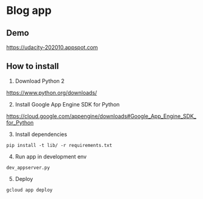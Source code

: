 # Blog app

## Demo
https://udacity-202010.appspot.com

## How to install

1. Download Python 2

https://www.python.org/downloads/

2. Install Google App Engine SDK for Python 

https://cloud.google.com/appengine/downloads#Google_App_Engine_SDK_for_Python

3. Install dependencies

```
pip install -t lib/ -r requirements.txt
```

4. Run app in development env

```
dev_appserver.py
```

5. Deploy

```
gcloud app deploy
```
